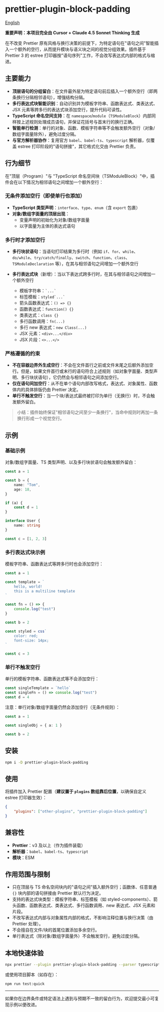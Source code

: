 # prettier-plugin-block-padding

[English](https://github.com/1adybug/prettier-plugin-block-padding/blob/main/README.md)

**重要声明：本项目完全由 Cursor + Claude 4.5 Sonnet Thinking 生成**

在不改变 Prettier 原有风格与换行决策的前提下，为特定语句在"语句之间"智能插入一个额外的空行，从而提升模块与语义块之间的视觉分组效果。插件基于 Prettier 3 的 estree 打印器按"语句序列"工作，不会改写表达式内部的格式与缩进。

## 主要能力

- **顶层语句的分组留白**：在文件最外层为特定语句前后插入一个额外空行（即两条换行分隔相邻语句），增强结构分隔。
- **多行表达式块智能识别**：自动识别并为模板字符串、函数表达式、类表达式、JSX 元素等跨多行的表达式块添加空行，提升代码可读性。
- **TypeScript 命名空间支持**：在 `namespace`/`module`（`TSModuleBlock`）内部同样按上述规则处理成员语句，并保证花括号与首末行的换行正确。
- **智能单行检测**：单行的对象、函数、模板字符串等不会触发额外空行（对象/数组字面量除外），避免过度分隔。
- **与官方解析器协作**：复用官方 `babel`、`babel-ts`、`typescript` 解析器，仅覆盖 estree 打印阶段的"语句拼接"，其它格式化交由 Prettier 负责。

## 行为细节

在"顶层（Program）"与 "TypeScript 命名空间块（TSModuleBlock）"中，插件会在以下情况为相邻语句之间增加一个额外空行：

### 无条件添加空行（即使单行也添加）

- **TypeScript 类型声明**：`interface`、`type`、`enum`（含 `export` 包裹）
- **对象/数组字面量的顶层出现**：
    - 变量声明的初始化为对象/数组字面量
    - 以字面量为主体的表达式语句

### 多行时才添加空行

- **多行块状语句**：当语句打印结果为多行时（例如 `if`、`for`、`while`、`do/while`、`try/catch/finally`、`switch`、`function`、`class`、`TSModuleDeclaration` 等），在其与相邻语句之间增加一个额外空行

- **多行表达式块**（新增）：当以下表达式跨多行时，在其与相邻语句之间增加一个额外空行
    - 模板字符串：`` `...` ``
    - 标签模板：``styled`...` ``
    - 箭头函数表达式：`() => {}`
    - 函数表达式：`function() {}`
    - 类表达式：`class {}`
    - 多行函数调用：`fn(...)`
    - 多行 new 表达式：`new Class(...)`
    - JSX 元素：`<div>...</div>`
    - JSX 片段：`<>...</>`

### 严格遵循的约束

- **不在容器边界外生成空行**：不会在文件首行之前或文件末尾之后额外添加空行。但是，如果文件首行或末行的语句符合上述规则（如对象字面量、类型声明、多行块状语句），它仍然会与相邻语句之间添加空行。
- **仅在语句间加空行**：从不在单个语句内部改写格式，表达式、对象属性、函数体内的具体排版仍由 Prettier 决定。
- **单行不触发空行**：当一个块/表达式最终被打印为单行（无换行）时，不会触发额外留白。

> 小结：插件始终保证"相邻语句之间至少一条换行"，当命中规则时再加一条换行形成一个视觉空行。

## 示例

### 基础示例

对象/数组字面量、TS 类型声明、以及多行块状语句会触发额外留白：

```typescript
const a = 1

const b = {
    name: "Tom",
    age: 18,
}

if (a) {
    const d = 1
}

interface User {
    name: string
}

const c = [1, 2, 3]
```

### 多行表达式块示例

模板字符串、函数表达式等跨多行时也会添加空行：

```typescript
const a = 1

const template = `
    hello, world!
    this is a multiline template
`

const fn = () => {
    console.log("test")
}

const b = 2

const styled = css`
    color: red;
    font-size: 14px;
`

const c = 3
```

### 单行不触发空行

单行的模板字符串、函数表达式等不会添加空行：

```typescript
const singleTemplate = `hello`
const singleFn = () => console.log("test")
const d = 4
```

注意：单行对象/数组字面量仍然会添加空行（无条件规则）：

```typescript
const a = 1

const singleObj = { a: 1 }

const b = 2
```

## 安装

```bash
npm i -D prettier-plugin-block-padding
```

## 使用

将插件加入 Prettier 配置（**建议置于 `plugins` 数组靠后位置**，以确保自定义 estree 打印器生效）：

```json
{
    "plugins": ["other-plugins", "prettier-plugin-block-padding"]
}
```

## 兼容性

- **Prettier**：v3 及以上（作为插件装载）
- **解析器**：`babel`、`babel-ts`、`typescript`
- **模块**：ESM

## 作用范围与限制

- 只在顶层与 TS 命名空间块内的"语句之间"插入额外空行；函数体、任意普通 `{}` 块内部的语句拼接由 Prettier 默认行为决定。
- 支持的表达式块类型：模板字符串、标签模板（如 styled-components）、箭头函数、函数表达式、类表达式、多行函数调用、new 表达式、JSX 元素和片段。
- 不改写表达式内部与对象属性内部的格式，不影响注释位置与换行决策（由 Prettier 处理）。
- 不会擅自在文件/块的首尾位置添加多余空行。
- 单行表达式（除对象/数组字面量外）不会触发空行，避免过度分隔。

## 本地快速体验

```bash
npx prettier --plugin prettier-plugin-block-padding --parser typescript --write "src/**/*.{ts,tsx,js,jsx}"
```

或使用项目脚本（如存在）：

```bash
npm run test:quick
```

---

如果你在边界条件或特定语法上遇到与预期不一致的留白行为，欢迎提交最小可复现示例以便改进。
